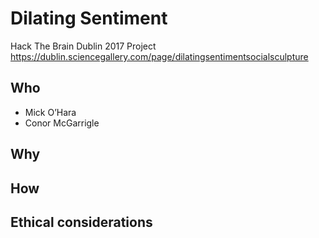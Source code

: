 # Dilating Sentiment
Hack The Brain Dublin 2017 Project
https://dublin.sciencegallery.com/page/dilatingsentimentsocialsculpture


## Who
- Mick O’Hara
- Conor McGarrigle

## Why


## How


## Ethical considerations
